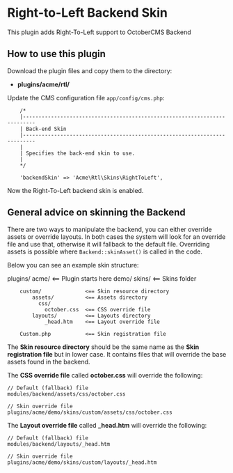 Right-to-Left Backend Skin
=============

This plugin adds Right-To-Left support to OctoberCMS Backend

## How to use this plugin

Download the plugin files and copy them to the directory:

* **plugins/acme/rtl/**

Update the CMS configuration file `app/config/cms.php`:

```
    /*
    |--------------------------------------------------------------------------
    | Back-end Skin
    |--------------------------------------------------------------------------
    |
    | Specifies the back-end skin to use.
    |
    */

    'backendSkin' => 'Acme\Rtl\Skins\RightToLeft',
```

Now the Right-To-Left backend skin is enabled.

## General advice on skinning the Backend

There are two ways to manipulate the backend, you can either override assets or override layouts. In both cases the system will look for an override file and use that, otherwise it will fallback to the default file. Overriding assets is possible where `Backend::skinAsset()` is called in the code.

Below you can see an example skin structure:

plugins/
  acme/                      <== Plugin starts here
    demo/
      skins/                 <== Skins folder

        custom/              <== Skin resource directory
            assets/          <== Assets directory
              css/
                october.css  <== CSS override file
            layouts/         <== Layouts directory
                _head.htm    <== Layout override file

        Custom.php           <== Skin registration file

The **Skin resource directory** should be the same name as the **Skin registration file** but in lower case. It contains files that will override the base assets found in the backend.

The **CSS override file** called **october.css** will override the following:

    // Default (fallback) file
    modules/backend/assets/css/october.css

    // Skin override file
    plugins/acme/demo/skins/custom/assets/css/october.css

The **Layout override file** called **_head.htm** will override the following:

    // Default (fallback) file
    modules/backend/layouts/_head.htm

    // Skin override file
    plugins/acme/demo/skins/custom/layouts/_head.htm
